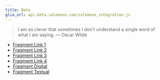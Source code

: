```yaml
---
title: Beta
glia_url: api.beta.salemove.com/salemove_integration.js
---
```


>  I am so clever that sometimes I don't understand a single
>  word of what I am saying.
        ― Oscar Wilde

- <a name="#fragment1" href="#fragment1">Fragment Link 1</a>
- <a name="#fragment2" href="#fragment2">Fragment Link 2</a>
- <a name="#fragment3" href="#fragment3">Fragment Link 3</a>
- <a name="#fragment4" href="#fragment4">Fragment Link 4</a>
- <a name="#digital" href="#digital">Fragment Digital</a>
- <a name="#textual" href="#textual">Fragment Textual</a>
